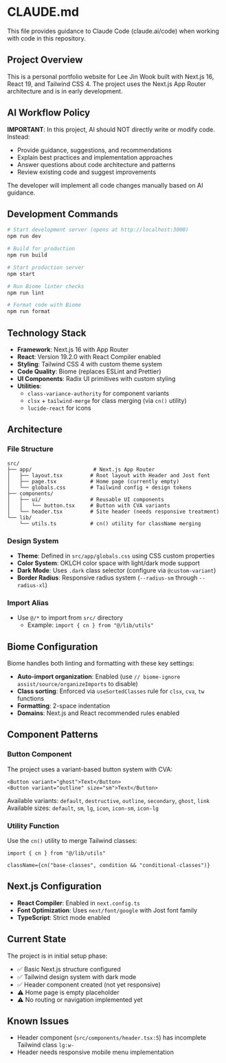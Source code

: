 # CLAUDE.md

This file provides guidance to Claude Code (claude.ai/code) when working with code in this repository.

## Project Overview

This is a personal portfolio website for Lee Jin Wook built with Next.js 16, React 19, and Tailwind CSS 4. The project uses the Next.js App Router architecture and is in early development.

## AI Workflow Policy

**IMPORTANT**: In this project, AI should NOT directly write or modify code. Instead:
- Provide guidance, suggestions, and recommendations
- Explain best practices and implementation approaches
- Answer questions about code architecture and patterns
- Review existing code and suggest improvements

The developer will implement all code changes manually based on AI guidance.

## Development Commands

```bash
# Start development server (opens at http://localhost:3000)
npm run dev

# Build for production
npm run build

# Start production server
npm start

# Run Biome linter checks
npm run lint

# Format code with Biome
npm run format
```

## Technology Stack

- **Framework**: Next.js 16 with App Router
- **React**: Version 19.2.0 with React Compiler enabled
- **Styling**: Tailwind CSS 4 with custom theme system
- **Code Quality**: Biome (replaces ESLint and Prettier)
- **UI Components**: Radix UI primitives with custom styling
- **Utilities**:
  - `class-variance-authority` for component variants
  - `clsx` + `tailwind-merge` for class merging (via `cn()` utility)
  - `lucide-react` for icons

## Architecture

### File Structure

```
src/
├── app/                    # Next.js App Router
│   ├── layout.tsx         # Root layout with Header and Jost font
│   ├── page.tsx           # Home page (currently empty)
│   └── globals.css        # Tailwind config + design tokens
├── components/
│   ├── ui/                # Reusable UI components
│   │   └── button.tsx     # Button with CVA variants
│   └── header.tsx         # Site header (needs responsive treatment)
└── lib/
    └── utils.ts           # cn() utility for className merging
```

### Design System

- **Theme**: Defined in `src/app/globals.css` using CSS custom properties
- **Color System**: OKLCH color space with light/dark mode support
- **Dark Mode**: Uses `.dark` class selector (configure via `@custom-variant`)
- **Border Radius**: Responsive radius system (`--radius-sm` through `--radius-xl`)

### Import Alias

- Use `@/*` to import from `src/` directory
  - Example: `import { cn } from "@/lib/utils"`

## Biome Configuration

Biome handles both linting and formatting with these key settings:

- **Auto-import organization**: Enabled (use `// biome-ignore assist/source/organizeImports` to disable)
- **Class sorting**: Enforced via `useSortedClasses` rule for `clsx`, `cva`, `tw` functions
- **Formatting**: 2-space indentation
- **Domains**: Next.js and React recommended rules enabled

## Component Patterns

### Button Component

The project uses a variant-based button system with CVA:

```tsx
<Button variant="ghost">Text</Button>
<Button variant="outline" size="sm">Text</Button>
```

Available variants: `default`, `destructive`, `outline`, `secondary`, `ghost`, `link`
Available sizes: `default`, `sm`, `lg`, `icon`, `icon-sm`, `icon-lg`

### Utility Function

Use the `cn()` utility to merge Tailwind classes:

```tsx
import { cn } from "@/lib/utils"

className={cn("base-classes", condition && "conditional-classes")}
```

## Next.js Configuration

- **React Compiler**: Enabled in `next.config.ts`
- **Font Optimization**: Uses `next/font/google` with Jost font family
- **TypeScript**: Strict mode enabled

## Current State

The project is in initial setup phase:
- ✅ Basic Next.js structure configured
- ✅ Tailwind design system with dark mode
- ✅ Header component created (not yet responsive)
- ⚠️ Home page is empty placeholder
- ⚠️ No routing or navigation implemented yet

## Known Issues

- Header component (`src/components/header.tsx:5`) has incomplete Tailwind class `lg:w-`
- Header needs responsive mobile menu implementation
